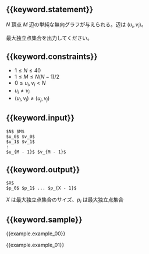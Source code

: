 ## {{keyword.statement}}
$N$ 頂点 $M$ 辺の単純な無向グラフが与えられる。辺は $(u_i, v_i)$。

最大独立点集合を出力してください。

## {{keyword.constraints}}

- $1 \leq N \leq 40$
- $1 \leq M \leq N(N - 1) / 2$
- $0 \leq u_i, v_i < N$
- $u_i \neq v_i$
- $(u_i, v_i) \neq (u_j, v_j)$

## {{keyword.input}}

~~~
$N$ $M$
$u_0$ $v_0$
$u_1$ $v_1$
:
$u_{M - 1}$ $v_{M - 1}$
~~~

## {{keyword.output}}

~~~
$X$
$p_0$ $p_1$ ... $p_{X - 1}$
~~~

$X$ は最大独立点集合のサイズ、$p_i$ は最大独立点集合

## {{keyword.sample}}

{{example.example_00}}

{{example.example_01}}
